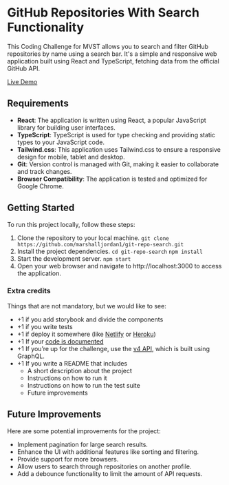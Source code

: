 # GitHub Repositories With Search Functionality

This Coding Challenge for MVST allows you to search and filter GitHub repositories by name using a search bar. It's a simple and responsive web application built using React and TypeScript, fetching data from the official GitHub API.

[Live Demo](https://git-repo-search-kohl.vercel.app/)

## Requirements

- **React**: The application is written using React, a popular JavaScript library for building user interfaces.
- **TypeScript**: TypeScript is used for type checking and providing static types to your JavaScript code.
- **Tailwind.css**: This application uses Tailwind.css to ensure a responsive design for mobile, tablet and desktop.
- **Git**: Version control is managed with Git, making it easier to collaborate and track changes.
- **Browser Compatibility**: The application is tested and optimized for Google Chrome.

## Getting Started

To run this project locally, follow these steps:

1. Clone the repository to your local machine.
   `git clone https://github.com/marshalljordan1/git-repo-search.git`
2. Install the project dependencies.
   `cd git-repo-search` `npm install`
3. Start the development server.
   `npm start`
4. Open your web browser and navigate to http://localhost:3000 to access the application.

### Extra credits

Things that are not mandatory, but we would like to see:

- +1 if you add storybook and divide the components
- +1 if you write tests
- +1 if deploy it somewhere (like [Netlify](https://www.netlify.com/) or [Heroku](https://www.heroku.com/))
- +1 If your [code is documented](https://google.github.io/styleguide/jsguide.html#jsdoc)
- +1 If you’re up for the challenge, use the [v4 API](https://docs.github.com/en/graphql), which is built using GraphQL.
- +1 If you write a README that includes
  - A short description about the project
  - Instructions on how to run it
  - Instructions on how to run the test suite
  - Future improvements

## Future Improvements

Here are some potential improvements for the project:

- Implement pagination for large search results.
- Enhance the UI with additional features like sorting and filtering.
- Provide support for more browsers.
- Allow users to search through repositories on another profile.
- Add a debounce functionality to limit the amount of API requests.
